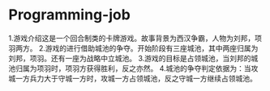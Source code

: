 # Programming-job
1.游戏介绍这是一个回合制类的卡牌游戏。故事背景为西汉争霸，人物为刘邦，项羽两方。
2.游戏的进行借助城池的争夺。开始阶段有三座城池，其中两座归属为刘邦，项羽。还有一座为战略中立城池。
3.游戏的目标是占领城池，当刘邦的城池归属为项羽时，项羽方获得胜利，反之亦然。
4.城池的争夺判定依据为：当攻城一方兵力大于守城一方时，攻城一方占领城池，反之守城一方继续占领城池。
